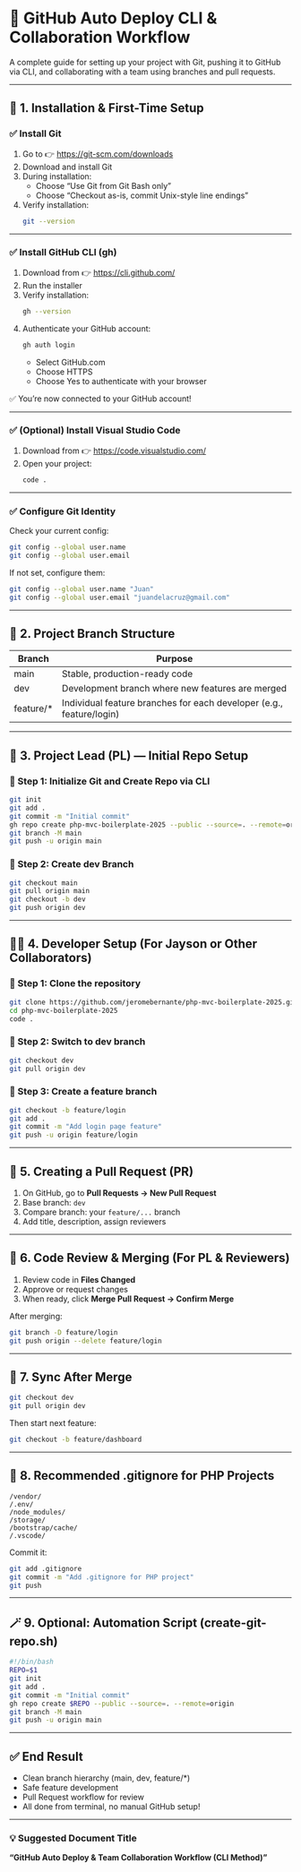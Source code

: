 # 🚀 GitHub Auto Deploy CLI & Collaboration Workflow

A complete guide for setting up your project with Git, pushing it to GitHub via CLI, and collaborating with a team using branches and pull requests.

---

## 🧰 1. Installation & First-Time Setup

### ✅ Install Git
1. Go to 👉 https://git-scm.com/downloads
2. Download and install Git
3. During installation:
   - Choose “Use Git from Git Bash only”
   - Choose “Checkout as-is, commit Unix-style line endings”
4. Verify installation:
   ```bash
   git --version
   ```

---

### ✅ Install GitHub CLI (gh)
1. Download from 👉 https://cli.github.com/
2. Run the installer
3. Verify installation:
   ```bash
   gh --version
   ```
4. Authenticate your GitHub account:
   ```bash
   gh auth login
   ```
   - Select GitHub.com
   - Choose HTTPS
   - Choose Yes to authenticate with your browser

✅ You’re now connected to your GitHub account!

---

### ✅ (Optional) Install Visual Studio Code
1. Download from 👉 https://code.visualstudio.com/
2. Open your project:
   ```bash
   code .
   ```

---

### ✅ Configure Git Identity
Check your current config:
```bash
git config --global user.name
git config --global user.email
```

If not set, configure them:
```bash
git config --global user.name "Juan"
git config --global user.email "juandelacruz@gmail.com"
```

---

## 🧱 2. Project Branch Structure

| Branch | Purpose |
|---------|----------|
| main | Stable, production-ready code |
| dev | Development branch where new features are merged |
| feature/* | Individual feature branches for each developer (e.g., feature/login) |

---

## 🧩 3. Project Lead (PL) — Initial Repo Setup

### 🔹 Step 1: Initialize Git and Create Repo via CLI
```bash
git init
git add .
git commit -m "Initial commit"
gh repo create php-mvc-boilerplate-2025 --public --source=. --remote=origin
git branch -M main
git push -u origin main
```

### 🔹 Step 2: Create dev Branch
```bash
git checkout main
git pull origin main
git checkout -b dev
git push origin dev
```

---

## 👨‍💻 4. Developer Setup (For Jayson or Other Collaborators)

### 🔹 Step 1: Clone the repository
```bash
git clone https://github.com/jeromebernante/php-mvc-boilerplate-2025.git
cd php-mvc-boilerplate-2025
code .
```

### 🔹 Step 2: Switch to dev branch
```bash
git checkout dev
git pull origin dev
```

### 🔹 Step 3: Create a feature branch
```bash
git checkout -b feature/login
git add .
git commit -m "Add login page feature"
git push -u origin feature/login
```

---

## 🔁 5. Creating a Pull Request (PR)
1. On GitHub, go to **Pull Requests → New Pull Request**
2. Base branch: `dev`
3. Compare branch: your `feature/...` branch
4. Add title, description, assign reviewers

---

## 🧠 6. Code Review & Merging (For PL & Reviewers)
1. Review code in **Files Changed**
2. Approve or request changes
3. When ready, click **Merge Pull Request → Confirm Merge**

After merging:
```bash
git branch -D feature/login
git push origin --delete feature/login
```

---

## 🔄 7. Sync After Merge
```bash
git checkout dev
git pull origin dev
```

Then start next feature:
```bash
git checkout -b feature/dashboard
```

---

## 🧹 8. Recommended .gitignore for PHP Projects
```
/vendor/
/.env/
/node_modules/
/storage/
/bootstrap/cache/
/.vscode/
```

Commit it:
```bash
git add .gitignore
git commit -m "Add .gitignore for PHP project"
git push
```

---

## 🪄 9. Optional: Automation Script (create-git-repo.sh)
```bash
#!/bin/bash
REPO=$1
git init
git add .
git commit -m "Initial commit"
gh repo create $REPO --public --source=. --remote=origin
git branch -M main
git push -u origin main
```

---

## ✅ End Result
- Clean branch hierarchy (main, dev, feature/*)
- Safe feature development
- Pull Request workflow for review
- All done from terminal, no manual GitHub setup!

---

### 💡 Suggested Document Title
**“GitHub Auto Deploy & Team Collaboration Workflow (CLI Method)”**
